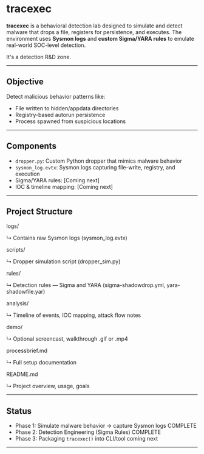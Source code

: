 # tracexec

**tracexec** is a behavioral detection lab designed to simulate and detect malware that drops a file, registers for persistence, and executes. The environment uses **Sysmon logs** and **custom Sigma/YARA rules** to emulate real-world SOC-level detection.

It's a detection R&D zone.

---

## Objective

Detect malicious behavior patterns like:
- File written to hidden/appdata directories
- Registry-based autorun persistence
- Process spawned from suspicious locations

---

## Components

- `dropper.py`: Custom Python dropper that mimics malware behavior
- `sysmon_log.evtx`: Sysmon logs capturing file-write, registry, and execution
- Sigma/YARA rules: [Coming next]
- IOC & timeline mapping: [Coming next]

---

## Project Structure

logs/

↳ Contains raw Sysmon logs (sysmon_log.evtx)

scripts/

↳ Dropper simulation script (dropper_sim.py)

rules/

↳ Detection rules — Sigma and YARA (sigma-shadowdrop.yml, yara-shadowfile.yar)

analysis/

↳ Timeline of events, IOC mapping, attack flow notes

demo/

↳ Optional screencast, walkthrough .gif or .mp4

processbrief.md

↳ Full setup documentation 

README.md

↳ Project overview, usage, goals



---

## Status

 - Phase 1: Simulate malware behavior → capture Sysmon logs COMPLETE  
 - Phase 2: Detection Engineering (Sigma Rules) COMPLETE  
 - Phase 3: Packaging `tracexec()` into CLI/tool coming next

---
